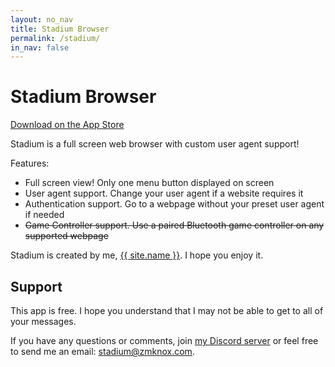 ```yaml
---
layout: no_nav
title: Stadium Browser
permalink: /stadium/
in_nav: false
---
```


# Stadium Browser

[Download on the App Store](https://apps.apple.com/us/app/stadium-full-screen-browser/id1533596615)

Stadium is a full screen web browser with custom user agent support!

Features:
- Full screen view! Only one menu button displayed on screen
- User agent support. Change your user agent if a website requires it
- Authentication support. Go to a webpage without your preset user agent if needed
- ~~Game Controller support. Use a paired Bluetooth game controller on any supported webpage~~

Stadium is created by me, [{{ site.name }}](https://twitter.com/zmknox). I hope you enjoy it.

## Support

This app is free. I hope you understand that I may not be able to get to all of your messages.

If you have any questions or comments, join [my Discord server](https://discord.gg/TaG9bnm) or feel free to send me an email: [stadium@zmknox.com](mailto:stadium@zmknox.com).
